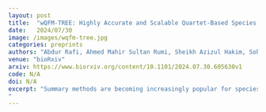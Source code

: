 ```yaml
---
layout: post
title:  "wQFM-TREE: Highly Accurate and Scalable Quartet-Based Species Tree Inference from Gene Trees"
date:   2024/07/30
image: /images/wqfm-tree.jpg
categories: preprints
authors: "Abdur Rafi, Ahmed Mahir Sultan Rumi, Sheikh Azizul Hakim, Sohaib Sohaib, Md Toki Tahmid, Rabib Jahin Ibn Momin, Tanjeem Azwad Zaman, Rezwana Reaz, Md. Shamsuzzoha Bayzid"
venue: "bioRxiv"
arxiv: https://www.biorxiv.org/content/10.1101/2024.07.30.605630v1
code: N/A
doi: N/A
excerpt: "Summary methods are becoming increasingly popular for species tree estimation from multi-locus data in the presence of gene tree discordance. ASTRAL, a leading method in this class, solves the Maximum Quartet Support Species Tree problem within a constrained solution space constructed from the input gene trees. In contrast, alternative heuristics such as wQFM and wQMC operate by taking a set of weighted quartets as input and employ a divide-and-conquer strategy to construct the species tree. Recent studies showed wQFM to be more accurate than ASTRAL and wQMC, though its scalability is hindered by the computational demands of explicitly generating and weighting Θ(n4) quartets. Here, we introduce wQFM-TREE, a novel summary method that enhances wQFM by circumventing the need for explicit quartet generation and weighting, thereby enabling its application to large datasets. Unlike wQFM, wQFM-TREE can also handle polytomies. Extensive simulations under diverse and challenging model conditions, with hundreds or thousands of taxa and genes, consistently demonstrate that wQFM-TREE matches or improves upon the accuracy of ASTRAL. Specifically, wQFM-TREE outperformed ASTRAL in 25 of 27 model conditions analyzed in this study involving 200-1000 taxa, with statistically significant differences in 20 of these conditions. Moreover, we applied wQFM-TREE to re-analyze the green plant dataset from the One Thousand Plant Transcriptomes Initiative. Its remarkable accuracy and scalability position wQFM-TREE as a highly competitive alternative to leading methods in the field. Additionally, the algorithmic and …
"
---
```

